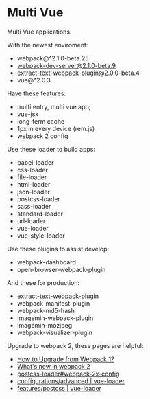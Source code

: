 # Multi Vue

Multi Vue applications.

With the newest enviroment:

* webpack@^2.1.0-beta.25
* webpack-dev-server@2.1.0-beta.9
* extract-text-webpack-plugin@2.0.0-beta.4
* vue@^2.0.3

Have these features:

* multi entry, multi vue app;
* vue-jsx
* long-term cache
* 1px in every device (rem.js)
* webpack 2 config

Use these loader to build apps:

* babel-loader
* css-loader
* file-loader
* html-loader
* json-loader
* postcss-loader
* sass-loader
* standard-loader
* url-loader
* vue-loader
* vue-style-loader

Use these plugins to assist develop:

* webpack-dashboard
* open-browser-webpack-plugin

And these for production:

* extract-text-webpack-plugin
* webpack-manifest-plugin
* webpack-md5-hash
* imagemin-webpack-plugin
* imagemin-mozjpeg
* webpack-visualizer-plugin

Upgrade to webpack 2, these pages are helpful:

* [How to Upgrade from Webpack 1?](https://webpack.js.org/how-to/upgrade-from-webpack-1/)
* [What's new in webpack 2](https://gist.github.com/sokra/27b24881210b56bbaff7)
* [postcss-loader#webpack-2x-config](https://github.com/postcss/postcss-loader#webpack-2x-config)
* [configurations/advanced | vue-loader](http://vue-loader.vuejs.org/en/configurations/advanced.html)
* [features/postcss | vue-loader](http://vue-loader.vuejs.org/en/features/postcss.html)
